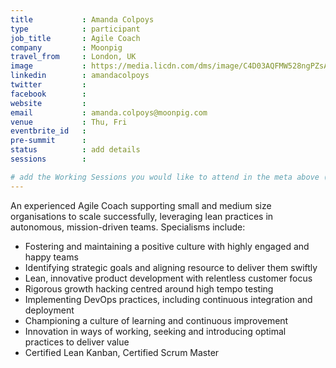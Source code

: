 ```yaml
---
title           : Amanda Colpoys
type            : participant
job_title       : Agile Coach
company         : Moonpig
travel_from     : London, UK
image           : https://media.licdn.com/dms/image/C4D03AQFMW528ngPZsA/profile-displayphoto-shrink_800_800/0?e=1533772800&v=beta&t=DUoK3h0vqHhXnHJFezqj6n_joi4_HpFpCTVVTXGxxpk
linkedin        : amandacolpoys
twitter         :
facebook        :
website         :
email           : amanda.colpoys@moonpig.com
venue           : Thu, Fri
eventbrite_id   :
pre-summit      :
status          : add details
sessions        :

# add the Working Sessions you would like to attend in the meta above (use the session's title) e.g. sessions (one per line): -Security Playbooks Diagrams -Hackathon Daily Sessions
---
```


An experienced Agile Coach supporting small and medium size organisations to scale successfully, leveraging lean practices in autonomous, mission-driven teams. Specialisms include:

- Fostering and maintaining a positive culture with highly engaged and happy teams
- Identifying strategic goals and aligning resource to deliver them swiftly
- Lean, innovative product development with relentless customer focus
- Rigorous growth hacking centred around high tempo testing
- Implementing DevOps practices, including continuous integration and deployment
- Championing a culture of learning and continuous improvement
- Innovation in ways of working, seeking and introducing optimal practices to deliver value
- Certified Lean Kanban, Certified Scrum Master

<!-- put more details about participant here -->
